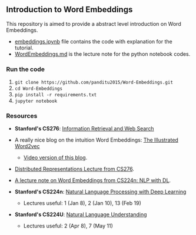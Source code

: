 ## Introduction to Word Embeddings

This repository is aimed to provide a abstract level introduction on Word Embeddings.

* [embeddings.ipynb](./embeddings.ipynb) file contains the code with explanation for the tutorial.
* [WordEmbeddings.md](./WordEmbeddings.md) is the lecture note for the python notebook codes.

### Run the code

1. `git clone https://github.com/panditu2015/Word-Embeddings.git`
2. `cd Word-Embeddings`
3. `pip install -r requirements.txt`
4. `jupyter notebook`

### Resources

* **Stanford's CS276**: [Information Retrieval and Web Search](http://web.stanford.edu/class/cs276/)

* A really nice blog on the intuition Word Embeddings: [The Illustrated Word2vec](http://jalammar.github.io/illustrated-word2vec/)
    - [Video version of this blog](http://jalammar.github.io/skipgram-recommender-talk/).

* [Distributed Representations Lecture from CS276](http://web.stanford.edu/class/cs276/19handouts/lecture14-distributed-representations-1per.pdf).

* [A lecture note on Word Embeddings from CS224n: NLP with DL](https://arxiv.org/pdf/1902.06006.pdf).

* **Stanford's CS224n**: [Natural Language Processing with Deep Learning](https://web.stanford.edu/class/archive/cs/cs224n/cs224n.1194/)
    * Lectures useful: 1 (Jan 8), 2 (Jan 10), 13 (Feb 19)

* **Stanford's CS224U**: [Natural Language Understanding](http://web.stanford.edu/class/cs224u/)
    * Lectures useful: 2 (Apr 8), 7 (May 11)
